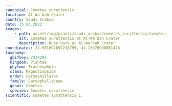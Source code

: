 ```yaml
---
canonical: Cometes surattensis
location: Al-Wa bah Crater
country: Saudi Arabia
date: 25.03.2022
images:
    - path: assets/img/plants/saudi_arabia/cometes_surattensis/cometes_surattensis_1.jpg
      alt: Cometes surattensis at Al-Wa'bah Crater
      description: Ruby Dock at Al-Wa'bah Crater
coordinates: 22.901692692218795, 41.13976998061476
taxonomy:
  gbifkey: 7314295
  kingdom: Plantae
  phylum: Tracheophyta
  class: Magnoliopsida
  order: Caryophyllales
  family: Caryophyllaceae
  genus: Cometes
  species: Cometes surattensis
scientific: Cometes surattensis L.
---
```

